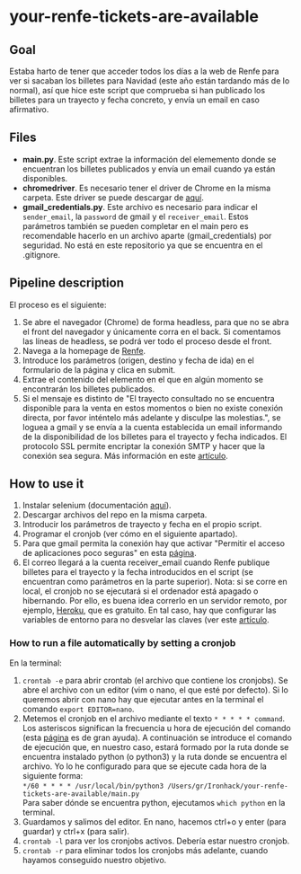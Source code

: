 # your-renfe-tickets-are-available

## Goal

Estaba harto de tener que acceder todos los días a la web de Renfe para ver si sacaban los billetes para Navidad (este año están tardando más de lo normal), así que hice este script que comprueba si han publicado los billetes para un trayecto y fecha concreto, y envía un email en caso afirmativo.


## Files

* **main.py**. Este script extrae la información del elememento donde se encuentran los billetes publicados y envía un email cuando ya están disponibles.
* **chromedriver**. Es necesario tener el driver de Chrome en la misma carpeta. Este driver se puede descargar de [aquí](https://chromedriver.chromium.org/).
* **gmail_credentials.py**. Este archivo es necesario para indicar el `sender_email`, la `password` de gmail y el `receiver_email`. Estos parámetros también se pueden completar en el main pero es recomendable hacerlo en un archivo aparte (gmail_credentials) por seguridad. No está en este repositorio ya que se encuentra en el .gitignore.


## Pipeline description

El proceso es el siguiente:
1. Se abre el navegador (Chrome) de forma headless, para que no se abra el front del navegador y únicamente corra en el back. Si comentamos las líneas de headless, se podrá ver todo el proceso desde el front.
2. Navega a la homepage de [Renfe](http://www.renfe.com/).
3. Introduce los parámetros (origen, destino y fecha de ida) en el formulario de la página y clica en submit.
4. Extrae el contenido del elemento en el que en algún momento se encontrarán los billetes publicados.
5. Si el mensaje es distinto de "El trayecto consultado no se encuentra disponible para la venta en estos momentos o bien no existe conexión directa, por favor inténtelo más adelante y disculpe las molestias.", se loguea a gmail y se envía a la cuenta establecida un email informando de la disponibilidad de los billetes para el trayecto y fecha indicados. El protocolo SSL permite encriptar la conexión SMTP y hacer que la conexión sea segura. Más información en este [artículo](https://realpython.com/python-send-email/).


## How to use it

1. Instalar selenium (documentación [aquí](https://selenium-python.readthedocs.io/)).
2. Descargar archivos del repo en la misma carpeta.
3. Introducir los parámetros de trayecto y fecha en el propio script.
4. Programar el cronjob (ver cómo en el siguiente apartado).
5. Para que gmail permita la conexión hay que activar "Permitir el acceso de aplicaciones poco seguras" en esta [página](https://myaccount.google.com/u/1/lesssecureapps?pageId=none).
6. El correo llegará a la cuenta receiver_email cuando Renfe publique billetes para el trayecto y la fecha introducidos en el script (se encuentran como parámetros en la parte superior).
Nota: si se corre en local, el cronjob no se ejecutará si el ordenador está apagado o hibernando. Por ello, es buena idea correrlo en un servidor remoto, por ejemplo, [Heroku](https://www.heroku.com/), que es gratuito. En tal caso, hay que configurar las variables de entorno para no desvelar las claves (ver este [artículo](https://help.pythonanywhere.com/pages/environment-variables-for-web-apps/).

### How to run a file automatically by setting a cronjob

En la terminal:
1. `crontab -e` para abrir crontab (el archivo que contiene los cronjobs). Se abre el archivo con un editor (vim o nano, el que esté por defecto). Si lo queremos abrir con nano hay que ejecutar antes en la terminal el comando `export EDITOR=nano`.
2. Metemos el cronjob en el archivo mediante el texto `* * * * * command`. Los asteriscos significan la frecuencia u hora de ejecución del comando (esta [página](https://crontab.guru/) es de gran ayuda). A continuación se introduce el comando de ejecución que, en nuestro caso, estará formado por la ruta donde se encuentra instalado python (o python3) y la ruta donde se encuentra el archivo. Yo lo he configurado para que se ejecute cada hora de la siguiente forma:\
`*/60 * * * * /usr/local/bin/python3 /Users/gr/Ironhack/your-renfe-tickets-are-available/main.py`\
Para saber dónde se encuentra python, ejecutamos `which python` en la terminal.
3. Guardamos y salimos del editor. En nano, hacemos ctrl+o y enter (para guardar) y ctrl+x (para salir).
4. `crontab -l` para ver los cronjobs activos. Debería estar nuestro cronjob.
5. `crontab -r` para eliminar todos los cronjobs más adelante, cuando hayamos conseguido nuestro objetivo.